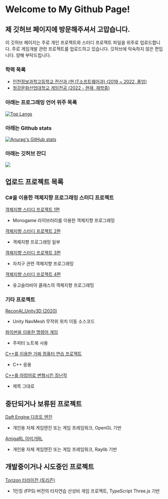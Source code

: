 # Welcome to My Github Page! 
## 제 깃허브 페이지에 방문해주셔서 고맙습니다.

이 깃허브 페이지는 주로 개인 프로젝트와 스터디 프로젝트 파일을 위주로 업로드합니다.
주로 게임개발 관련 프로젝트를 업로드하고 있습니다. 깃허브에 익숙하지 않은 편입니다. 양해 부탁드립니다.

### 학력 목록
- <a href="http://iis.icehs.kr/main.do"> 인천정보과학고등학교 전산과 (현 IT소프트웨어과) (2019 ~ 2022, 졸업) </a>
- <a href="https://www.ck.ac.kr/"> 청강문화산업대학교 게임전공 (2022 - 현재, 재학중) </a>

### 아래는 프로그래밍 언어 위주 목록

[![Top Langs](https://github-readme-stats.vercel.app/api/top-langs/?username=ApexNAM)](https://github.com/ApexNAM/github-readme-stats)


### 아래는 Github stats
[![Anurag's GitHub stats](https://github-readme-stats.vercel.app/api?username=ApexNAM)](https://github.com/ApexNAM/github-readme-stats)


### 아래는 깃허브 잔디
<img src="http://mazandi.herokuapp.com/api?handle={ApexNAM}&theme=warm"/>

## 업로드 프로젝트 목록

### C#을 이용한 객체지향 프로그래밍 스터디 프로젝트
<a href="https://github.com/ApexNAM/SeoulCybermenUnivs_OOP_Study_T_From_JaeminPark_Monogame"> 객체지향 스터디 프로젝트 1편 </a>
- Monogame 라이브러리를 이용한 객체지향 프로그래밍 

<a href="https://github.com/ApexNAM/SeoulCybermenUnivs_OOP_Study"> 객체지향 스터디 프로젝트 2편 </a>
- 객체지향 프로그래밍 일부

<a href="https://github.com/ApexNAM/SeoulCybermenUnivs_OOP_Study_CityGuCheck"> 객체지향 스터디 프로젝트 3편 </a>
- 자치구 관련 객체지향 프로그래밍 

<a href="https://github.com/ApexNAM/SeoulCybermenUnivs_OOP_Study_Yugoslavia"> 객체지향 스터디 프로젝트 4편 </a>
- 유고슬라비아 클래스의 객체지향 프로그래밍

### 기타 프로젝트

<a href="https://github.com/ApexNAM/ReconAI_Unity3D"> ReconAI_Unity3D (2020) </a> 
- Unity NavMesh 무작위 위치 이동 소스코드

<a href="https://github.com/ApexNAM/PythonCommandGame"> 파이썬을 이용한 명령어 게임 </a>
- 주피터 노트북 사용

<a href="https://github.com/ApexNAM/SangusComputerEntertainment_StudyCode_"> C++를 이용한 가짜 컴퓨터 연습 프로젝트 </a>
- C++ 응용

<a href="https://github.com/ApexNAM/Programing_Arabia"> C++를 아랍어로 변형시킨 장난작 </a>
- 제목 그대로

## 중단되거나 보류된 프로젝트
<a href = "https://github.com/ApexNAM/DaftEngine"> Daft Engine 다프트 엔진 </a>
- 개인용 자체 게임엔진 또는 게임 프레임워크, OpenGL 기반 

<a href = "https://github.com/ApexNAM/AmigaRL"> AmigaRL 아미가RL </a>
- 개인용 자체 게임엔진 또는 게임 프레임워크, Raylib 기반

## 개발중이거나 시도중인 프로젝트
<a href = "https://github.com/ApexNAM/Torizon"> Torizon 터라이전 (토리즌) </a>
- 1인칭 (FPS) 버전의 타자연습 산성비 게임 프로젝트, TypeScript Three.js 기반
